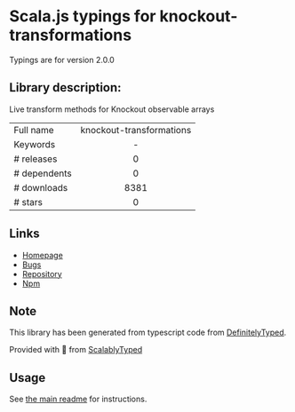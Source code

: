 
# Scala.js typings for knockout-transformations

Typings are for version 2.0.0

## Library description:
Live transform methods for Knockout observable arrays

|                    |                 |
| ------------------ | :-------------: |
| Full name          | knockout-transformations |
| Keywords           | - |
| # releases         | 0 |
| # dependents       | 0 |
| # downloads        | 8381 |
| # stars            | 0 |

## Links
- [Homepage](https://github.com/One-com/knockout-transformations#readme)
- [Bugs](https://github.com/One-com/knockout-transformations/issues)
- [Repository](https://github.com/One-com/knockout-transformations)
- [Npm](https://www.npmjs.com/package/knockout-transformations)
    


## Note
This library has been generated from typescript code from [DefinitelyTyped](https://definitelytyped.org).

Provided with :purple_heart: from [ScalablyTyped](https://github.com/oyvindberg/ScalablyTyped)

## Usage
See [the main readme](../../readme.md) for instructions.


